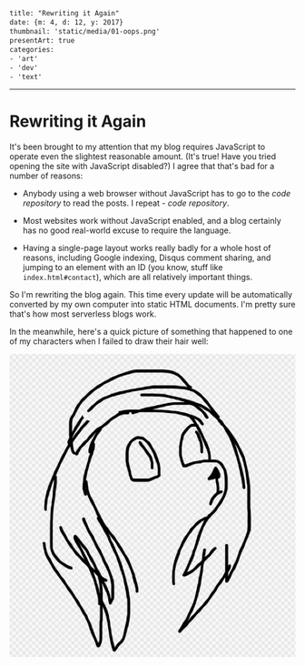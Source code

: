 
    title: "Rewriting it Again"
    date: {m: 4, d: 12, y: 2017}
    thumbnail: 'static/media/01-oops.png'
    presentArt: true
    categories:
    - 'art'
    - 'dev'
    - 'text'

---

# Rewriting it Again

It's been brought to my attention that my blog requires JavaScript to operate
even the slightest reasonable amount. (It's true! Have you tried opening the
site with JavaScript disabled?) I agree that that's bad for a number of
reasons:

* Anybody using a web browser without JavaScript has to go to the
  *code repository* to read the posts. I repeat - *code repository*.

* Most websites work without JavaScript enabled, and a blog certainly has no
  good real-world excuse to require the language.

* Having a single-page layout works really badly for a whole host of reasons,
  including Google indexing, Disqus comment sharing, and jumping to an element
  with an ID (you know, stuff like `index.html#contact`), which are all
  relatively important things.

So I'm rewriting the blog again. This time every update will be automatically
converted by my own computer into static HTML documents. I'm pretty sure that's
how most serverless blogs work.

In the meanwhile, here's a quick picture of something that happened to one of
my characters when I failed to draw their hair well:

![Oops, this was not intentional](static/media/01-oops.png)
